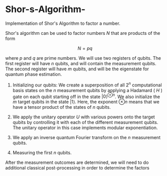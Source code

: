 # Shor-s-Algorithm-
Implementation of Shor's Algorithm to factor a number. 

Shor's algorithm can be used to factor numbers $N$ that are products of the form 

$$N = pq$$

where $p$ and $q$ are prime numbers. We will use two registers of qubits. The first register will have $n$ qubits, and will contain the measurement qubits. The second register will have $m$ qubits, and will be the eigenstate for quantum phase estimation.

1. Initializing our qubits: We create a superposition of all $2^n$ computational basis states on the $n$ measurement qubits by applying a Hadamard ( $H$ ) gate on each qubit starting off in the state $\vert0\rangle^{\otimes n}$. We also initialize the $m$ target qubits in the state $\vert1\rangle$. Here, the exponent $\otimes n$ means that we have a tensor product of the states of $n$ qubits.

2. We apply the unitary operator $U$ with various powers onto the target qubits by controlling it with each of the different measurement qubits. The unitary operator in this case implements modular exponentiation. 

3. We apply an inverse quantum Fourier transform on the $n$ measurement qubits.

4. Measuring the first $n$ qubits. 

After the measurement outcomes are determined, we will need to do additional classical post-processing in order to determine the factors
